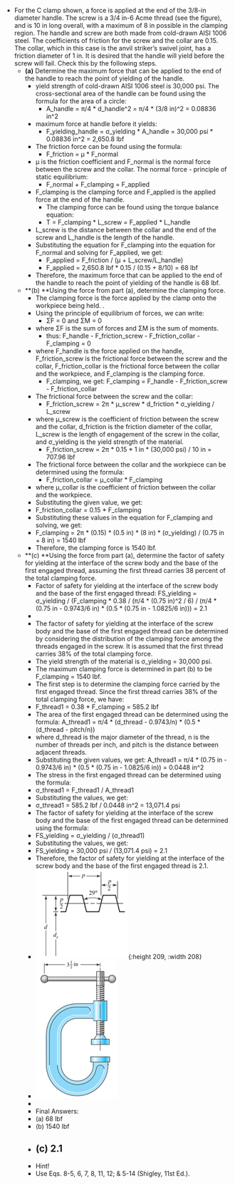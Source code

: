 - For the C clamp shown, a force is applied at the end of the 3/8-in diameter handle. The screw is a 3/4 in-6 Acme thread (see the figure), and is 10 in long overall, with a maximum of 8 in possible in the clamping region. The handle and screw are both made from cold-drawn AISI 1006 steel. The coefficients of friction for the screw and the collar are 0.15. The collar, which in this case is the anvil striker’s swivel joint, has a friction diameter of 1 in. It is desired that the handle will yield before the screw will fail. Check this by the following steps.
	- **(a)** Determine the maximum force that can be applied to the end of the handle to reach the point of yielding of the handle.
		- yield strength of cold-drawn AISI 1006 steel is 30,000 psi. The cross-sectional area of the handle can be found using the formula for the area of a circle:
			- A_handle = π/4 * d_handle^2 = π/4 * (3/8 in)^2 = 0.08836 in^2
		- maximum force at handle before it yields:
			- F_yielding_handle = σ_yielding * A_handle = 30,000 psi * 0.08836 in^2 = 2,650.8 lbf
		- The friction force can be found using the formula:
			- F_friction = μ * F_normal
		- μ is the friction coefficient and F_normal is the normal force between the screw and the collar. The normal force - principle of static equilibrium:
			- F_normal + F_clamping = F_applied
		- F_clamping is the clamping force and F_applied is the applied force at the end of the handle.
			- The clamping force can be found using the torque balance equation:
			- T = F_clamping * L_screw = F_applied * L_handle
		- L_screw is the distance between the collar and the end of the screw and L_handle is the length of the handle.
		- Substituting the equation for F_clamping into the equation for F_normal and solving for F_applied, we get:
			- F_applied = F_friction / (μ + L_screw/L_handle)
			- F_applied = 2,650.8 lbf * 0.15 / (0.15 + 8/10) = 68 lbf
		- Therefore, the maximum force that can be applied to the end of the handle to reach the point of yielding of the handle is 68 lbf.
	- **(b) **Using the force from part (a), determine the clamping force.
		- The clamping force is the force applied by the clamp onto the workpiece being held. .
		- Using the principle of equilibrium of forces, we can write:
			- ΣF = 0 and ΣM = 0
		- where ΣF is the sum of forces and ΣM is the sum of moments.
			- thus:
			  F_handle - F_friction_screw - F_friction_collar - F_clamping = 0
		- where F_handle is the force applied on the handle, F_friction_screw is the frictional force between the screw and the collar, F_friction_collar is the frictional force between the collar and the workpiece, and F_clamping is the clamping force.
			- F_clamping, we get:
			  F_clamping = F_handle - F_friction_screw - F_friction_collar
		- The frictional force between the screw and the collar:
			- F_friction_screw = 2π * μ_screw * d_friction * σ_yielding / L_screw
		- where μ_screw is the coefficient of friction between the screw and the collar, d_friction is the friction diameter of the collar, L_screw is the length of engagement of the screw in the collar, and σ_yielding is the yield strength of the material.
			- F_friction_screw = 2π * 0.15 * 1 in * (30,000 psi) / 10 in = 707.96 lbf
		- The frictional force between the collar and the workpiece can be determined using the formula:
			- F_friction_collar = μ_collar * F_clamping
		- where μ_collar is the coefficient of friction between the collar and the workpiece.
		- Substituting the given value, we get:
		- F_friction_collar = 0.15 * F_clamping
		- Substituting these values in the equation for F_clamping and solving, we get:
		- F_clamping = 2π * (0.15) * (0.5 in) * (8 in) * (σ_yielding) / (0.75 in + 8 in) = 1540 lbf
		- Therefore, the clamping force is 1540 lbf.
	- **(c) **Using the force from part (a), determine the factor of safety for yielding at the interface of the screw body and the base of the first engaged thread, assuming the first thread carries 38 percent of the total clamping force.
		- Factor of safety for yielding at the interface of the screw body and the base of the first engaged thread: FS_yielding = σ_yielding / (F_clamping * 0.38 / (π/4 * (0.75 in)^2 / 6) / (π/4 * (0.75 in - 0.9743/6 in) * (0.5 * (0.75 in - 1.0825/6 in))) = 2.1
		-
		- The factor of safety for yielding at the interface of the screw body and the base of the first engaged thread can be determined by considering the distribution of the clamping force among the threads engaged in the screw. It is assumed that the first thread carries 38% of the total clamping force.
		- The yield strength of the material is σ_yielding = 30,000 psi.
		- The maximum clamping force is determined in part (b) to be F_clamping = 1540 lbf.
		- The first step is to determine the clamping force carried by the first engaged thread. Since the first thread carries 38% of the total clamping force, we have:
		- F_thread1 = 0.38 * F_clamping = 585.2 lbf
		- The area of the first engaged thread can be determined using the formula:
		  A_thread1 = π/4 * (d_thread - 0.9743/n) * (0.5 * (d_thread - pitch/n))
		- where d_thread is the major diameter of the thread, n is the number of threads per inch, and pitch is the distance between adjacent threads.
		- Substituting the given values, we get:
		  A_thread1 = π/4 * (0.75 in - 0.9743/6 in) * (0.5 * (0.75 in - 1.0825/6 in)) = 0.0448 in^2
		- The stress in the first engaged thread can be determined using the formula:
		- σ_thread1 = F_thread1 / A_thread1
		- Substituting the values, we get:
		- σ_thread1 = 585.2 lbf / 0.0448 in^2 = 13,071.4 psi
		- The factor of safety for yielding at the interface of the screw body and the base of the first engaged thread can be determined using the formula:
		- FS_yielding = σ_yielding / (σ_thread1)
		- Substituting the values, we get:
		- FS_yielding = 30,000 psi / (13,071.4 psi) = 2.1
		- Therefore, the factor of safety for yielding at the interface of the screw body and the base of the first engaged thread is 2.1.
		- ![Picture1-4-1.png](../assets/Picture1-4-1_1680896755335_0.png){:height 209, :width 208}
		- ![Picture2-1.png](../assets/Picture2-1_1680896764184_0.png)
		-
		- Final Answers:
		- (a) 68 lbf
		- (b) 1540 lbf
		- (c) 2.1
			-
		- Hint!
		- Use Eqs. 8-5, 6, 7, 8, 11, 12; & 5-14 (Shigley, 11st Ed.).